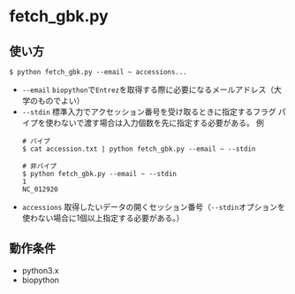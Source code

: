 # fetch_gbk.py

## 使い方

```console
$ python fetch_gbk.py --email ~ accessions...
```

- `--email`
    `biopython`で`Entrez`を取得する際に必要になるメールアドレス（大学のものでよい）
- `--stdin`
    標準入力でアクセッション番号を受け取るときに指定するフラグ
    パイプを使わないで渡す場合は入力個数を先に指定する必要がある。
    例
    ```console  
    # パイプ
    $ cat accession.txt | python fetch_gbk.py --email ~ --stdin

    # 非パイプ
    $ python fetch_gbk.py --email ~ --stdin
    1
    NC_012920
    ```
- `accessions`
    取得したいデータの開くセッション番号（`--stdin`オプションを使わない場合に1個以上指定する必要がある。）

## 動作条件
- python3.x
- biopython
